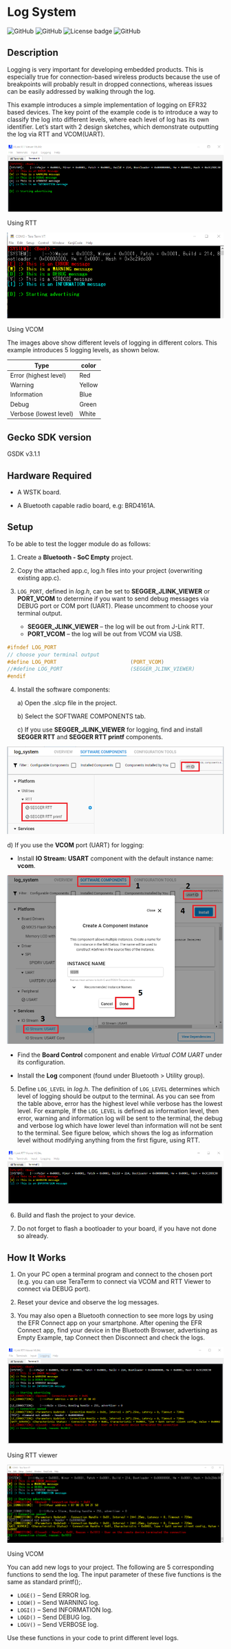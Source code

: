 # Log System ##
![GitHub](https://img.shields.io/badge/Type-Virtual%20Application-green)
![GitHub](https://img.shields.io/badge/Technology-Bluetooth-green)
![License badge](https://img.shields.io/badge/License-zlib-green)
![GitHub](https://img.shields.io/badge/SDK-v3.1.1-green)

## Description ##
 
Logging is very important for developing embedded products. This is especially true for connection-based wireless products because the use of breakpoints will probably result in dropped connections, whereas issues can be easily addressed by walking through the log.

This example introduces a simple implementation of logging on EFR32 based devices. The key point of the example code is to introduce a way to classify the log into different levels, where each level of log has its own identifier. Let’s start with 2 design sketches, which demonstrate outputting the log via RTT and VCOM(UART).

![](images/rtt_viewer.png)

Using RTT

![](images/vcom.png)

Using VCOM

The images above show different levels of logging in different colors. This example introduces 5 logging levels, as shown below.

| Type                   | color  |
| ---------------------- | ------ |
| Error (highest level)  | Red    |
| Warning                | Yellow |
| Information            | Blue   |
| Debug                  | Green  |
| Verbose (lowest level) | White  |

## Gecko SDK version ##
 
GSDK v3.1.1
 
## Hardware Required ##
 
- A WSTK board.

- A Bluetooth capable radio board, e.g: BRD4161A.
 
## Setup ##

To be able to test the logger module do as follows:

1. Create a **Bluetooth - SoC Empty** project.

2. Copy the attached app.c, log.h files into your project (overwriting existing app.c).

3. `LOG_PORT`, defined in *log.h*, can be set to **SEGGER_JLINK_VIEWER** or **PORT_VCOM** to determine if you want to send debug messages via DEBUG port or COM port (UART). Please uncomment to choose your terminal output.

   - **SEGGER_JLINK_VIEWER** – the log will be out from J-Link RTT. 
   - **PORT_VCOM** – the log will be out from VCOM via USB.

```c
#ifndef LOG_PORT
// choose your terminal output
#define LOG_PORT                        (PORT_VCOM)
//#define LOG_PORT                      (SEGGER_JLINK_VIEWER)
#endif
```

4. Install the software components:

   a) Open the .slcp file in the project.

   b) Select the SOFTWARE COMPONENTS tab.

   c) If you use **SEGGER_JLINK_VIEWER** for logging, find and install **SEGGER RTT** and **SEGGER RTT printf** components.

![](images/rtt_components.png)

   d) If you use the **VCOM** port (UART) for logging:
   - Install **IO Stream: USART** component with the default instance name: **vcom**.

![](images/vcom_component.png)

   - Find the **Board Control** component  and enable *Virtual COM UART* under its configuration.

   - Install the **Log** component (found under Bluetooth > Utility group).

5. Define `LOG_LEVEL` in *log.h*. The definition of `LOG_LEVEL` determines which level of logging should be output to the terminal. As you can see from the table above, error has the highest level while verbose has the lowest level. For example, If the `LOG_LEVEL` is defined as information level, then error, warning and information log will be sent to the terminal, the debug and verbose log which have lower level than information will not be sent to the terminal. See figure below, which shows the log as information level without modifying anything from the first figure, using RTT.

![](images/rtt_viewer_info_level.png)

6. Build and flash the project to your device.

7. Do not forget to flash a bootloader to your board, if you have not done so already.
 
## How It Works ##
 
1. On your PC open a terminal program and connect to the chosen port (e.g. you can use TeraTerm to connect via VCOM and RTT Viewer to connect via DEBUG port).

2. Reset your device and observe the log messages.

3. You may also open a Bluetooth connection to see more logs by using the EFR Connect app on your smartphone. After opening the EFR Connect app, find your device in the Bluetooth Browser, advertising as Empty Example, tap Connect then Disconnect and check the logs. 

![](images/rtt_viewer_usage.png)

Using RTT viewer

![](images/vcom_usage.png)

Using VCOM

You can add new logs to your project. The following are 5 corresponding functions to send the log. The input parameter of these five functions is the same as standard printf();.

- `LOGE()` – Send ERROR log.
- `LOGW()` – Send  WARNING log.
- `LOGI()` – Send INFORMATION log.
- `LOGD()` – Send DEBUG log.
- `LOGV()` – Send VERBOSE log.

Use these functions in your code to print different level logs.
